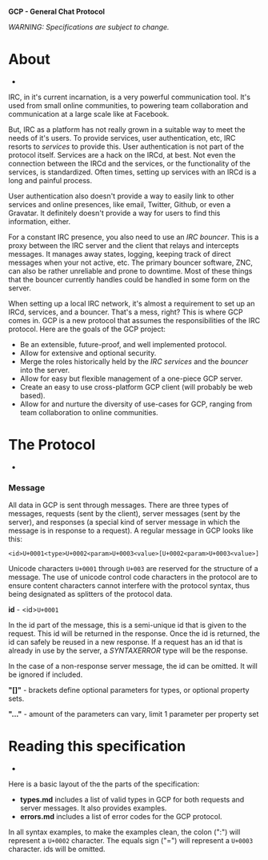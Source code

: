 **GCP - General Chat Protocol** 

*WARNING: Specifications are subject to change.*

# About
-

IRC, in it's current incarnation, is a very powerful communication tool. It's used from small online communities, to powering team collaboration and communication at a large scale like at Facebook. 

But, IRC as a platform has not really grown in a suitable way to meet the needs of it's users. To provide services, user authentication, etc, IRC resorts to *services* to provide this. User authentication is not part of the protocol itself. Services are a hack on the IRCd, at best. Not even the connection between the IRCd and the services, or the functionality of the services, is standardized. Often times, setting up services with an IRCd is a long and painful process. 

User authentication also doesn't provide a way to easily link to other services and online presences, like email, Twitter, Github, or even a Gravatar. It definitely doesn't provide a way for users to find this information, either.

For a constant IRC presence, you also need to use an *IRC bouncer*. This is a proxy between the IRC server and the client that relays and intercepts messages. It manages away states, logging, keeping track of direct messages when your not active, etc. The primary bouncer software, ZNC, can also be rather unreliable and prone to downtime. Most of these things that the bouncer currently handles could be handled in some form on the server.

When setting up a local IRC network, it's almost a requirement to set up an IRCd, services, and a bouncer. That's a mess, right? This is where GCP comes in. GCP is a new protocol that assumes the responsibilities of the IRC protocol. Here are the goals of the GCP project:

- Be an extensible, future-proof, and well implemented protocol.
- Allow for extensive and optional security.
- Merge the roles historically held by the *IRC services* and the *bouncer* into the server.
- Allow for easy but flexible management of a one-piece GCP server.
- Create an easy to use cross-platform GCP client (will probably be web based).
- Allow for and nurture the diversity of use-cases for GCP, ranging from team collaboration to online communities.

# The Protocol
-

### Message

All data in GCP is sent through messages. There are three types of messages, requests (sent by the client), server messages (sent by the server), and responses (a special kind of server message in which the message is in response to a request). A regular message in GCP looks like this:

`<id>U+0001<type>U+0002<param>U+0003<value>[U+0002<param>U+0003<value>]`

Unicode characters `U+0001` through `U+003` are reserved for the structure of a message. The use of unicode control code characters in the protocol are to ensure content characters cannot interfere with the protocol syntax, thus being designated as splitters of the protocol data.

**id** - \<id>`U+0001`

In the id part of the message, this is a semi-unique id that is given to the request. This id will be returned in the response. Once the id is returned, the id can safely be reused in a new response. If a request has an id that is already in use by the server, a *SYNTAXERROR* type will be the response.

In the case of a non-response server message, the id can be omitted. It will be ignored if included.

**"[]"** - brackets define optional parameters for types, or optional property sets.

**"..."** - amount of the parameters can vary, limit 1 parameter per property set

# Reading this specification
-

Here is a basic layout of the the parts of the specification:

- **types.md** includes a list of valid types in GCP for both requests and server messages. It also provides examples.
- **errors.md** includes a list of error codes for the GCP protocol.

In all syntax examples, to make the examples clean, the colon (":") will represent a `U+0002` character. The equals sign ("=") will represent a `U+0003` character. ids will be omitted.